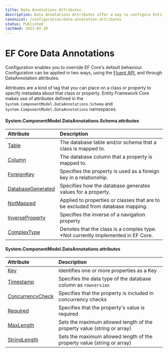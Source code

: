 ```yaml
---
title: Data Annotations Attributes
description: Data Annotations Attributes offer a way to configure Entity Framework Core when the model and the database do not follow convention
canonical: /configuration/data-annotation-attributes
status: Published
lastmod: 2023-02-28
---
```


# EF Core Data Annotations

Configuration enables you to override EF Core's default behaviour. Configuration can be applied in two ways, using the [Fluent API](/configuration/fluent-api), and through DataAnnotation attributes.

Attributes are a kind of tag that you can place on a class or property to specify metadata about that class or property. Entity Framework Core makes use of attributes defined in the  `System.ComponentModel.DataAnnotations.Schema` and `System.ComponentModel.DataAnnotations` namespaces.

#### System.ComponentModel.DataAnnotations.Schema attributes

| Attribute | Description |
| :-- | :-- |
|[Table](/configuration/data-annotation-attributes/table-attribute)  |The database table and/or schema that a class is mapped to. |
|[Column](/configuration/data-annotation-attributes/column-attribute) |The database column that a property is mapped to. |
|[ForeignKey](/configuration/data-annotation-attributes/foreignkey-attribute)   |Specifies the property is used as a foreign key in a relationship.  |
|[DatabaseGenerated](/configuration/data-annotation-attributes/databasegenerated-attribute)|Specifies how the database generates values for a property. |
|[NotMapped](/configuration/data-annotation-attributes/notmapped-attribute)  |Applied to properties or classes that are to be excluded from database mapping. |
|[InverseProperty](/configuration/data-annotation-attributes/inverseproperty-attribute)|Specifies the inverse of a navigation property |
|[ComplexType](/configuration/data-annotation-attributes/complextype-attribute)  |Denotes that the class is a complex type. *Not currently implemented in EF Core. |



#### System.ComponentModel.DataAnnotations attributes

| Attribute | Description |
| :-- | :-- |
|[Key](/configuration/data-annotation-attributes/key-attribute)   |Identifies one or more properties as a Key |
|[Timestamp](/configuration/data-annotation-attributes/timestamp-attribute)  |Specifies the data type of the database column as `rowversion` |
|[ConcurrencyCheck](/configuration/data-annotation-attributes/concurrencycheck-attribute)  |Specifies that the property is included in concurrency checks |
|[Required](/configuration/data-annotation-attributes/required-attribute)  |Specifies that the property's value is required |
|[MaxLength](/configuration/data-annotation-attributes/maxlength-attribute) |Sets the maximum allowed length of the property value (string or array) |
|[StringLength](/configuration/data-annotation-attributes/stringlength-attribute)  |Sets the maximum allowed length of the property value (string or array) |
